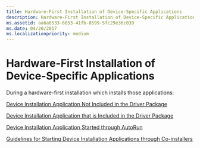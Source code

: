 ```yaml
---
title: Hardware-First Installation of Device-Specific Applications
description: Hardware-First Installation of Device-Specific Applications
ms.assetid: aa6a0533-6053-41fb-8599-5fc29e36c039
ms.date: 04/20/2017
ms.localizationpriority: medium
---
```


# Hardware-First Installation of Device-Specific Applications


During a hardware-first installation which installs those applications:

[Device Installation Application Not Included in the Driver Package](device-installation-application-not-included-in-the-driver-package.md)

[Device Installation Application that is Included in the Driver Package](device-installation-application-that-is-included-in-the-driver-package.md)

[Device Installation Application Started through AutoRun](device-installation-application-started-through-autorun.md)

[Guidelines for Starting Device Installation Applications through Co-installers](guidelines-for-starting-device-installation-applications-through-co-in.md)

 

 





